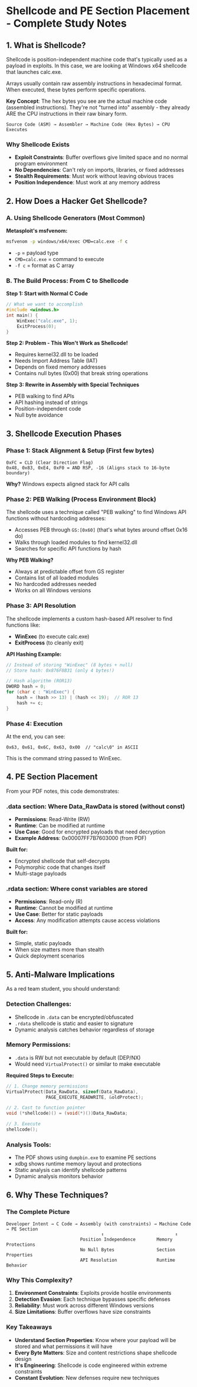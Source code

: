 ﻿# Shellcode and PE Section Placement - Complete Study Notes

## 1. What is Shellcode?

Shellcode is position-independent machine code that's typically used as a payload in exploits. In this case, we are looking at Windows x64 shellcode that launches calc.exe.

Arrays usually contain raw assembly instructions in hexadecimal format. When executed, these bytes perform specific operations.

**Key Concept**: The hex bytes you see are the actual machine code (assembled instructions). They're not "turned into" assembly - they already ARE the CPU instructions in their raw binary form.

```
Source Code (ASM) → Assembler → Machine Code (Hex Bytes) → CPU Executes
```

### Why Shellcode Exists
- **Exploit Constraints**: Buffer overflows give limited space and no normal program environment
- **No Dependencies**: Can't rely on imports, libraries, or fixed addresses
- **Stealth Requirements**: Must work without leaving obvious traces
- **Position Independence**: Must work at any memory address

## 2. How Does a Hacker Get Shellcode?

### A. Using Shellcode Generators (Most Common)

**Metasploit's msfvenom:**
```bash
msfvenom -p windows/x64/exec CMD=calc.exe -f c
```
- `-p` = payload type
- `CMD=calc.exe` = command to execute
- `-f c` = format as C array

### B. The Build Process: From C to Shellcode

**Step 1: Start with Normal C Code**
```c
// What we want to accomplish
#include <windows.h>
int main() {
    WinExec("calc.exe", 1);
    ExitProcess(0);
}
```

**Step 2: Problem - This Won't Work as Shellcode!**
- Requires kernel32.dll to be loaded
- Needs Import Address Table (IAT)
- Depends on fixed memory addresses
- Contains null bytes (0x00) that break string operations

**Step 3: Rewrite in Assembly with Special Techniques**
- PEB walking to find APIs
- API hashing instead of strings
- Position-independent code
- Null byte avoidance

## 3. Shellcode Execution Phases

### Phase 1: Stack Alignment & Setup (First few bytes)
```
0xFC = CLD (Clear Direction Flag)
0x48, 0x83, 0xE4, 0xF0 = AND RSP, -16 (Aligns stack to 16-byte boundary)
```
**Why?** Windows expects aligned stack for API calls

### Phase 2: PEB Walking (Process Environment Block)
The shellcode uses a technique called "PEB walking" to find Windows API functions without hardcoding addresses:
- Accesses PEB through `GS:[0x60]` (that's what bytes around offset 0x16 do)
- Walks through loaded modules to find kernel32.dll
- Searches for specific API functions by hash

**Why PEB Walking?**
- Always at predictable offset from GS register
- Contains list of all loaded modules
- No hardcoded addresses needed
- Works on all Windows versions

### Phase 3: API Resolution
The shellcode implements a custom hash-based API resolver to find functions like:
- **WinExec** (to execute calc.exe)
- **ExitProcess** (to cleanly exit)

**API Hashing Example:**
```c
// Instead of storing "WinExec" (8 bytes + null)
// Store hash: 0x876F8B31 (only 4 bytes!)

// Hash algorithm (ROR13)
DWORD hash = 0;
for (char c : "WinExec") {
    hash = (hash >> 13) | (hash << 19);  // ROR 13
    hash += c;
}
```

### Phase 4: Execution
At the end, you can see:
```
0x63, 0x61, 0x6C, 0x63, 0x00  // "calc\0" in ASCII
```
This is the command string passed to WinExec.

## 4. PE Section Placement

From your PDF notes, this code demonstrates:

### .data section: Where Data_RawData is stored (without const)
- **Permissions**: Read-Write (RW)
- **Runtime**: Can be modified at runtime
- **Use Case**: Good for encrypted payloads that need decryption
- **Example Address**: 0x00007FF7B7603000 (from PDF)

**Built for:**
- Encrypted shellcode that self-decrypts
- Polymorphic code that changes itself
- Multi-stage payloads

### .rdata section: Where const variables are stored
- **Permissions**: Read-only (R)
- **Runtime**: Cannot be modified at runtime
- **Use Case**: Better for static payloads
- **Access**: Any modification attempts cause access violations

**Built for:**
- Simple, static payloads
- When size matters more than stealth
- Quick deployment scenarios

## 5. Anti-Malware Implications

As a red team student, you should understand:

### Detection Challenges:
- Shellcode in `.data` can be encrypted/obfuscated
- `.rdata` shellcode is static and easier to signature
- Dynamic analysis catches behavior regardless of storage

### Memory Permissions:
- `.data` is RW but not executable by default (DEP/NX)
- Would need `VirtualProtect()` or similar to make executable

**Required Steps to Execute:**
```c
// 1. Change memory permissions
VirtualProtect(Data_RawData, sizeof(Data_RawData), 
               PAGE_EXECUTE_READWRITE, &oldProtect);

// 2. Cast to function pointer
void (*shellcode)() = (void(*)())Data_RawData;

// 3. Execute
shellcode();
```

### Analysis Tools:
- The PDF shows using `dumpbin.exe` to examine PE sections
- xdbg shows runtime memory layout and protections
- Static analysis can identify shellcode patterns
- Dynamic analysis monitors behavior

## 6. Why These Techniques?

### The Complete Picture
```
Developer Intent → C Code → Assembly (with constraints) → Machine Code → PE Section
                                    ↑                           ↑
                            Position Independence        Memory Protections
                            No Null Bytes                Section Properties
                            API Resolution               Runtime Behavior
```

### Why This Complexity?
1. **Environment Constraints**: Exploits provide hostile environments
2. **Detection Evasion**: Each technique bypasses specific defenses
3. **Reliability**: Must work across different Windows versions
4. **Size Limitations**: Buffer overflows have size constraints

### Key Takeaways
- **Understand Section Properties**: Know where your payload will be stored and what permissions it will have
- **Every Byte Matters**: Size and content restrictions shape shellcode design
- **It's Engineering**: Shellcode is code engineered within extreme constraints
- **Constant Evolution**: New defenses require new techniques